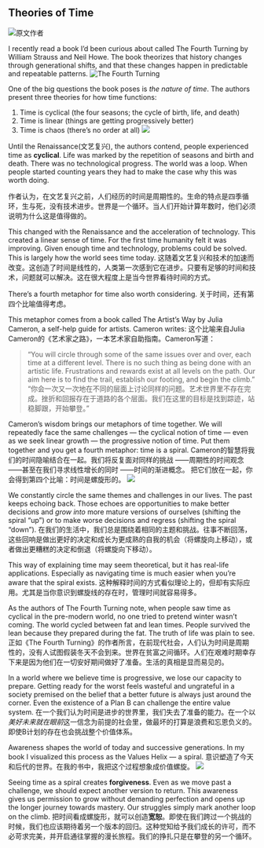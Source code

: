 ## Theories of Time
![原文作者](./_image/2020-07-11-15-54-26.png)

I recently read a book I’d been curious about called The Fourth Turning by William Strauss and Neil Howe. The book theorizes that history changes through generational shifts, and that these changes happen in predictable and repeatable patterns.
![The Fourth Turning](./_image/2020-07-11-15-57-16.png)

One of the big questions the book poses is *the nature of time*. The authors present three theories for how time functions:
1. Time is cyclical (the four seasons; the cycle of birth, life, and death)
2. Time is linear (things are getting progressively better)
3. Time is chaos (there’s no order at all)
![](./_image/2020-07-11-15-49-59.jpg)

Until the Renaissance(文艺复兴), the authors contend, people experienced time as **cyclical**. Life was marked by the repetition of seasons and birth and death. There was no technological progress. The world was a loop. When people started counting years they had to make the case why this was worth doing.

作者认为，在文艺复兴之前，人们经历的时间是周期性的。生命的特点是四季循环，生与死，没有技术进步。世界是一个循环。当人们开始计算年数时，他们必须说明为什么这是值得做的。

This changed with the Renaissance and the acceleration of technology. This created a linear sense of time. For the first time humanity felt it was improving. Given enough time and technology, problems could be solved. This is largely how the world sees time today.
这随着文艺复兴和技术的加速而改变。这创造了时间是线性的，人类第一次感到它在进步。只要有足够的时间和技术，问题就可以解决。这在很大程度上是当今世界看待时间的方式。

There’s a fourth metaphor for time also worth considering. 
关于时间，还有第四个比喻值得考虑。

This metaphor comes from a book called The Artist’s Way by Julia Cameron, a self-help guide for artists. Cameron writes:
这个比喻来自Julia Cameron的《艺术家之路》，一本艺术家自助指南。Cameron写道：
> “You will circle through some of the same issues over and over, each time at a different level. There is no such thing as being done with an artistic life. Frustrations and rewards exist at all levels on the path. Our aim here is to find the trail, establish our footing, and begin the climb.”
> “你会一次又一次地在不同的层面上讨论同样的问题。艺术世界里不存在完成。挫折和回报存在于道路的各个层面。我们在这里的目标是找到踪迹，站稳脚跟，开始攀登。”

Cameron’s wisdom brings our metaphors of time together. We will repeatedly face the same challenges 
— the cyclical notion of time 
— even as we seek linear growth 
— the progressive notion of time. 
Put them together and you get a fourth metaphor: time is a spiral.
Cameron的智慧将我们的时间隐喻结合在一起。我们将反复面对同样的挑战
——周期性的时间观念
——甚至在我们寻求线性增长的同时
——时间的渐进概念。
把它们放在一起，你会得到第四个比喻：时间是螺旋形的。
![](./_image/2020-07-11-15-51-50.jpg)

We constantly circle the same themes and challenges in our lives. The past keeps echoing back. Those echoes are opportunities to make better decisions and *grow into* more mature versions of ourselves (shifting the spiral “up”) or to make worse decisions and regress (shifting the spiral “down”).
在我们的生活中，我们总是围绕着相同的主题和挑战。往事不断回荡，这些回响是做出更好的决定和成长为更成熟的自我的机会（将螺旋向上移动），或者做出更糟糕的决定和倒退（将螺旋向下移动）。

This way of explaining time may seem theoretical, but it has real-life applications. Especially as navigating time is much easier when you’re aware that the spiral exists.
这种解释时间的方式看似理论上的，但却有实际应用。尤其是当你意识到螺旋线的存在时，管理时间就容易得多。

As the authors of The Fourth Turning note, when people saw time as cyclical in the pre-modern world, no one tried to pretend winter wasn’t coming. The world cycled between fat and lean times. People survived the lean because they prepared during the fat. The truth of life was plain to see.
正如《The Fourth Turning》的作者所言，在前现代社会，人们认为时间是周期性的，没有人试图假装冬天不会到来。世界在贫富之间循环。人们在艰难时期幸存下来是因为他们在一切安好期间做好了准备。生活的真相是显而易见的。

In a world where we believe time is progressive, we lose our capacity to prepare. Getting ready for the worst feels wasteful and ungrateful in a society premised on the belief that a better future is always just around the corner. Even the existence of a Plan B can challenge the entire value system.
在一个我们认为时间是进步的世界里，我们失去了准备的能力。在一个以*美好未来就在眼前*这一信念为前提的社会里，做最坏的打算是浪费和忘恩负义的。即使B计划的存在也会挑战整个价值体系。

Awareness shapes the world of today and successive generations. In my book I visualized this process as the Values Helix — a spiral.
意识塑造了今天和后代的世界。在我的书中，我把这个过程想象成价值螺旋。
![](./_image/2020-07-11-15-53-03.jpg)

Seeing time as a spiral creates **forgiveness**. Even as we move past a challenge, we should expect another version to return. This awareness gives us permission to grow without demanding perfection and opens up the longer journey towards mastery. Our struggles simply mark another loop on the climb.
把时间看成螺旋形，就可以创造**宽恕**。即使在我们跨过一个挑战的时候，我们也应该期待着另一个版本的回归。这种觉知给予我们成长的许可，而不必苛求完美，并开启通往掌握的漫长旅程。我们的挣扎只是在攀登的另一个循环。
